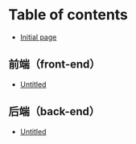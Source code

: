 <!--
 * @Author: D_bxg
 * @Date: 2020-12-15 14:31:41
 * @LastEditors: D_bxg
 * @LastEditTime: 2020-12-15 14:42:29
 * @Description: file content
 * @FilePath: \Website\SUMMARY.md
-->
# Table of contents

* [Initial page](README.md)

## 前端（front-end） <a id="front-end"></a>

* [Untitled](front-end/untitled.md)


## 后端（back-end） <a id="back-end"></a>

* [Untitled](back-end/untitled.md)

